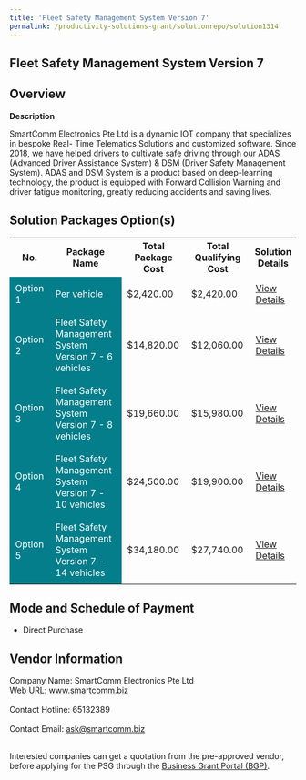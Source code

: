 ```yaml
---
title: 'Fleet Safety Management System Version 7'
permalink: /productivity-solutions-grant/solutionrepo/solution1314
---
```


## Fleet Safety Management System Version 7

## Overview

**Description**

SmartComm Electronics Pte Ltd is a dynamic IOT company that specializes in bespoke Real- Time Telematics Solutions and customized software. Since 2018, we have helped drivers to cultivate safe driving through our ADAS (Advanced Driver Assistance System) & DSM (Driver Safety Management System). 
ADAS and DSM System is a product based on deep-learning technology, the product is equipped with Forward Collision Warning and driver fatigue monitoring, greatly reducing accidents and saving lives.

## Solution Packages Option(s)

<table>
<tr>
<th><b>No.</b></th>
<th><b>Package Name</b></th>
<th><b>Total Package Cost</b></th>
<th><b>Total Qualifying Cost</b></th>
<th><b>Solution Details</b></th>
</tr>
<tr>
<td style='padding: 10px; background-color: #037E8A; color: #FFFFFF;'>Option 1</td>
<td style='padding: 10px; background-color: #037E8A; color: #FFFFFF;'>Per vehicle</td>
<td style='padding: 10px;'>$2,420.00</td>
<td style='padding: 10px;'>$2,420.00</td>
<td style='padding: 10px;'><a href='/images/psg/SmartComm_Fleet_Desensitised_Annex3_Part1.pdf' target='_blank'>View Details</a></td>
</tr>
<tr>
<td style='padding: 10px; background-color: #037E8A; color: #FFFFFF;'>Option 2</td>
<td style='padding: 10px; background-color: #037E8A; color: #FFFFFF;'>Fleet Safety Management System Version 7 - 6 vehicles</td>
<td style='padding: 10px;'>$14,820.00</td>
<td style='padding: 10px;'>$12,060.00</td>
<td style='padding: 10px;'><a href='/images/psg/SmartComm_Electronics_20210158_Desensitised_Annex_3_Part_2.pdf' target='_blank'>View Details</a></td>
</tr>
<tr>
<td style='padding: 10px; background-color: #037E8A; color: #FFFFFF;'>Option 3</td>
<td style='padding: 10px; background-color: #037E8A; color: #FFFFFF;'>Fleet Safety Management System Version 7 - 8 vehicles</td>
<td style='padding: 10px;'>$19,660.00</td>
<td style='padding: 10px;'>$15,980.00</td>
<td style='padding: 10px;'><a href='/images/psg/SmartComm_Electronics_20210158_Desensitised_Annex_3_Part_3.pdf' target='_blank'>View Details</a></td>
</tr>
<tr>
<td style='padding: 10px; background-color: #037E8A; color: #FFFFFF;'>Option 4</td>
<td style='padding: 10px; background-color: #037E8A; color: #FFFFFF;'>Fleet Safety Management System Version 7 - 10 vehicles</td>
<td style='padding: 10px;'>$24,500.00</td>
<td style='padding: 10px;'>$19,900.00</td>
<td style='padding: 10px;'><a href='/images/psg/SmartComm_Electronics_20210158_Desensitised_Annex_3_Part_4.pdf' target='_blank'>View Details</a></td>
</tr>
<tr>
<td style='padding: 10px; background-color: #037E8A; color: #FFFFFF;'>Option 5</td>
<td style='padding: 10px; background-color: #037E8A; color: #FFFFFF;'>Fleet Safety Management System Version 7 - 14 vehicles</td>
<td style='padding: 10px;'>$34,180.00</td>
<td style='padding: 10px;'>$27,740.00</td>
<td style='padding: 10px;'><a href='/images/psg/SmartComm_Electronics_20210158_Desensitised_Annex_3_Part_5.pdf' target='_blank'>View Details</a></td>
</tr>
</table>

## Mode and Schedule of Payment

 - Direct Purchase

## Vendor Information

 Company Name: SmartComm Electronics Pte Ltd<br>Web URL: www.smartcomm.biz <br><br>Contact Hotline: 65132389 <br><br>Contact Email: ask@smartcomm.biz <br><br>

Interested companies can get a quotation from the pre-approved vendor, before applying for the PSG through the <a href='https://www.businessgrants.gov.sg/' target='_blank' rel='noopener'>Business Grant Portal (BGP)</a>.

<script src="/jquery/resize-tables.js"></script>
